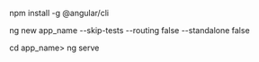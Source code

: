 npm install -g @angular/cli


ng new app_name --skip-tests --routing false --standalone false 


cd app_name>   ng serve
